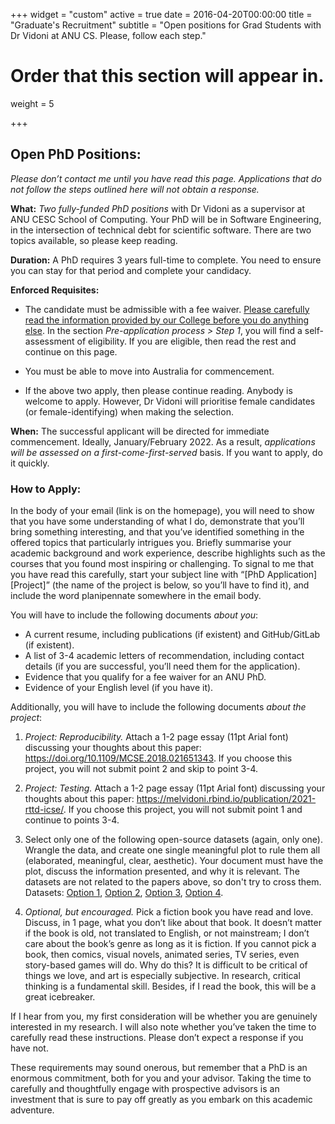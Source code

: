 +++
widget = "custom"
active = true
date = 2016-04-20T00:00:00
title = "Graduate's Recruitment"
subtitle = "Open positions for Grad Students with  Dr Vidoni at ANU CS. Please, follow each step."

# Order that this section will appear in.
weight = 5

+++



## Open PhD Positions:

_Please don’t contact me until you have read this page. Applications that do not follow the steps outlined here will not obtain a response._


**What:**  _Two fully-funded PhD positions_ with Dr Vidoni as a supervisor at ANU CESC School of Computing. Your PhD will be in Software Engineering, in the intersection of technical debt for scientific software. There are two topics available, so please keep reading.

**Duration:** A PhD requires 3 years full-time to complete. You need to ensure you can stay for that period and complete your candidacy.

**Enforced Requisites:** 

-  The candidate must be admissible with a fee waiver. <a href="https://cecs.anu.edu.au/study/phd-mphil" target="_blank">Please carefully read the information provided by our College before you do anything else</a>. In the section _Pre-application process > Step 1_, you will find a self-assessment of eligibility. If you are eligible, then read the rest and continue on this page. 
  
- You must be able to move into Australia for commencement.
  
- If the above two apply, then please continue reading. Anybody is welcome to apply. However, Dr Vidoni will prioritise female candidates (or female-identifying) when making the selection.


**When:** The successful applicant will be directed for immediate commencement. Ideally, January/February 2022. As a result, _applications will be assessed on a first-come-first-served_ basis. If you want to apply, do it quickly.


### How to Apply:

In the body of your email (link is on the homepage), you will need to show that you have some understanding of what I do, demonstrate that you’ll bring something interesting, and that you’ve identified something in the offered topics that particularly intrigues you. Briefly summarise your academic background and work experience, describe highlights such as the courses that you found most inspiring or challenging. To signal to me that you have read this carefully, start your subject line with “[PhD Application][Project]” (the name of the project is below, so you’ll have to find it), and include the word planipennate somewhere in the email body.

You will have to include the following documents _about you_:

- A current resume, including publications (if existent) and GitHub/GitLab (if existent).
- A list of 3-4 academic letters of recommendation, including contact details (if you are successful, you’ll need them for the application).
- Evidence that you qualify for a fee waiver for an ANU PhD.
- Evidence of your English level (if you have it).

Additionally, you will have to include the following documents _about the project_:

1. _Project: Reproducibility._ Attach a 1-2 page essay (11pt Arial font) discussing your thoughts about this paper: <a href="https://doi.org/10.1109/MCSE.2018.021651343" target="_blank">https://doi.org/10.1109/MCSE.2018.021651343</a>. If you choose this project, you will not submit point 2 and skip to point 3-4.

2. _Project: Testing._ Attach a 1-2 page essay (11pt Arial font) discussing your thoughts about this paper:
<a href="https://melvidoni.rbind.io/publication/2021-rttd-icse/" target="_blank">https://melvidoni.rbind.io/publication/2021-rttd-icse/</a>. If you choose this project, you will not submit point 1 and continue to points 3-4.

3. Select only one of the following open-source datasets (again, only one). Wrangle the data, and create one single meaningful plot to rule them all (elaborated, meaningful, clear, aesthetic). Your document must have the plot, discuss the information presented, and why it is relevant. The datasets are not related to the papers above, so don't try to cross them. Datasets: <a href="https://zenodo.org/record/1226698" target="_blank">Option 1</a>, <a href="https://zenodo.org/record/3906955" target="_blank">Option 2</a>, <a href="https://zenodo.org/record/1201544" target="_blank">Option 3</a>, <a href="https://zenodo.org/record/4739069" target="_blank">Option 4</a>.

4. _Optional, but encouraged._ Pick a fiction book you have read and love. Discuss, in 1 page, what you don’t like about that book. It doesn’t matter if the book is old, not translated to English, or not mainstream; I don’t care about the book’s genre as long as it is fiction.  If you cannot pick a book, then comics, visual novels, animated series, TV series, even story-based games will do. Why do this? It is difficult to be critical of things we love, and art is especially subjective. In research, critical thinking is a fundamental skill. Besides, if I read the book, this will be a great icebreaker.


If I hear from you, my first consideration will be whether you are genuinely interested in my research. I will also note whether you’ve taken the time to carefully read these instructions. Please don’t expect a response if you have not.

These requirements may sound onerous, but remember that a PhD is an enormous commitment, both for you and your advisor. Taking the time to carefully and thoughtfully engage with prospective advisors is an investment that is sure to pay off greatly as you embark on this academic adventure.



















